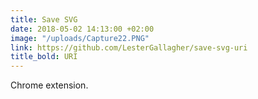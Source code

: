 ```yaml
---
title: Save SVG
date: 2018-05-02 14:13:00 +02:00
image: "/uploads/Capture22.PNG"
link: https://github.com/LesterGallagher/save-svg-uri
title_bold: URI
---
```


Chrome extension.